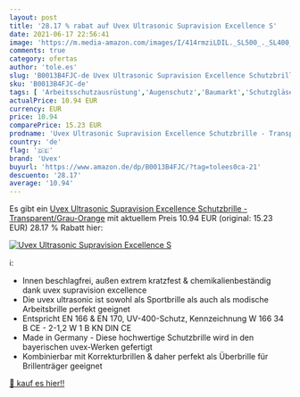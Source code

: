 ```yaml
---
layout: post
title: '28.17 % rabat auf Uvex Ultrasonic Supravision Excellence S'
date: 2021-06-17 22:56:41
image: 'https://m.media-amazon.com/images/I/414rmziLDIL._SL500_._SL400_.jpg'
comments: true
category: ofertas
author: 'tole.es'
slug: 'B0013B4FJC-de Uvex Ultrasonic Supravision Excellence Schutzbrille -...'
sku: 'B0013B4FJC-de'
tags: [ 'Arbeitsschutzausrüstung','Augenschutz','Baumarkt','Schutzgläser','Sicherheitstechnik','uvex', ]
actualPrice: 10.94 EUR
currency: EUR
price: 10.94
comparePrice: 15.23 EUR
prodname: 'Uvex Ultrasonic Supravision Excellence Schutzbrille - Transparent/Grau-Orange'
country: 'de'
flag: '🇩🇪'
brand: 'Uvex'
buyurl: 'https://www.amazon.de/dp/B0013B4FJC/?tag=tolees0ca-21'
descuento: '28.17'
average: '10.94'
---
```


Es gibt ein [Uvex Ultrasonic Supravision Excellence Schutzbrille - Transparent/Grau-Orange](https://www.amazon.de/dp/B0013B4FJC/?tag=tolees0ca-21) mit aktuellem Preis 10.94 EUR (original: 15.23 EUR) 28.17 % Rabatt hier:

[![Uvex Ultrasonic Supravision Excellence S](https://m.media-amazon.com/images/I/414rmziLDIL._SL500_._SL400_.jpg)](https://www.amazon.de/dp/B0013B4FJC/?tag=tolees0ca-21)

ℹ️:

- Innen beschlagfrei, außen extrem kratzfest & chemikalienbeständig dank uvex supravision excellence
- Die uvex ultrasonic ist sowohl als Sportbrille als auch als modische Arbeitsbrille perfekt geeignet
- Entspricht EN 166 & EN 170, UV-400-Schutz, Kennzeichnung W 166 34 B CE - 2-1,2 W 1 B KN DIN CE
- Made in Germany - Diese hochwertige Schutzbrille wird in den bayerischen uvex-Werken gefertigt
- Kombinierbar mit Korrekturbrillen & daher perfekt als Überbrille für Brillenträger geeignet

[🛒 kauf es hier!!](https://www.amazon.de/dp/B0013B4FJC/?tag=tolees0ca-21)
